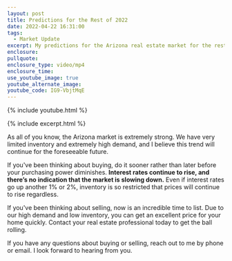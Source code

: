 ```yaml
---
layout: post
title: Predictions for the Rest of 2022
date: 2022-04-22 16:31:00
tags:
  - Market Update
excerpt: My predictions for the Arizona real estate market for the rest of 2022.
enclosure:
pullquote:
enclosure_type: video/mp4
enclosure_time:
use_youtube_image: true
youtube_alternate_image:
youtube_code: IG9-VbjtMqE
---
```

{% include youtube.html %}

{% include excerpt.html %}

As all of you know, the Arizona market is extremely strong. We have very limited inventory and extremely high demand, and I believe this trend will continue for the foreseeable future.

If you've been thinking about buying, do it sooner rather than later before your purchasing power diminishes. **Interest rates continue to rise, and there’s no indication that the market is slowing down.** Even if interest rates go up another 1% or 2%, inventory is so restricted that prices will continue to rise regardless.

If you've been thinking about selling, now is an incredible time to list. Due to our high demand and low inventory, you can get an excellent price for your home quickly. Contact your real estate professional today to get the ball rolling.

If you have any questions about buying or selling, reach out to me by phone or email. I look forward to hearing from you.
